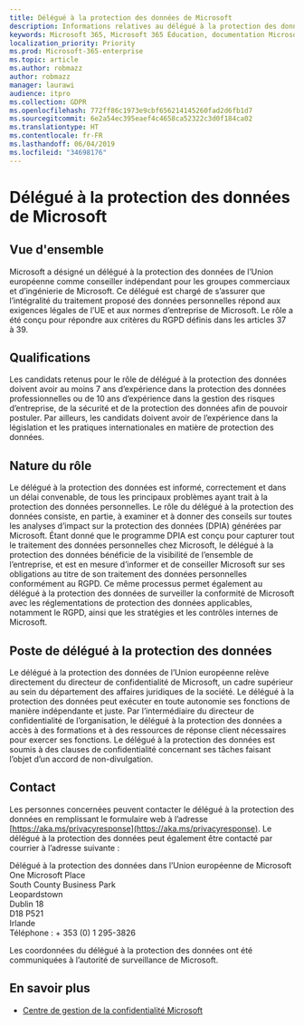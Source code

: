 ```yaml
---
title: Délégué à la protection des données de Microsoft
description: Informations relatives au délégué à la protection des données de Microsoft de l’Union européenne concernant le RGPD
keywords: Microsoft 365, Microsoft 365 Éducation, documentation Microsoft 365, RGPD
localization_priority: Priority
ms.prod: Microsoft-365-enterprise
ms.topic: article
ms.author: robmazz
author: robmazz
manager: laurawi
audience: itpro
ms.collection: GDPR
ms.openlocfilehash: 772ff86c1973e9cbf656214145260fad2d6fb1d7
ms.sourcegitcommit: 6e2a54ec395eaef4c4658ca52322c3d0f184ca02
ms.translationtype: HT
ms.contentlocale: fr-FR
ms.lasthandoff: 06/04/2019
ms.locfileid: "34698176"
---
```

# <a name="microsofts-data-protection-officer"></a>Délégué à la protection des données de Microsoft

## <a name="overview"></a>Vue d'ensemble

Microsoft a désigné un délégué à la protection des données de l’Union européenne comme conseiller indépendant pour les groupes commerciaux et d’ingénierie de Microsoft. Ce délégué est chargé de s’assurer que l’intégralité du traitement proposé des données personnelles répond aux exigences légales de l’UE et aux normes d’entreprise de Microsoft. Le rôle a été conçu pour répondre aux critères du RGPD définis dans les articles 37 à 39.

## <a name="qualifications"></a>Qualifications

Les candidats retenus pour le rôle de délégué à la protection des données doivent avoir au moins 7 ans d’expérience dans la protection des données professionnelles ou de 10 ans d’expérience dans la gestion des risques d’entreprise, de la sécurité et de la protection des données afin de pouvoir postuler. Par ailleurs, les candidats doivent avoir de l’expérience dans la législation et les pratiques internationales en matière de protection des données. 

## <a name="nature-of-the-role"></a>Nature du rôle

Le délégué à la protection des données est informé, correctement et dans un délai convenable, de tous les principaux problèmes ayant trait à la protection des données personnelles. Le rôle du délégué à la protection des données consiste, en partie, à examiner et à donner des conseils sur toutes les analyses d’impact sur la protection des données (DPIA) générées par Microsoft. Étant donné que le programme DPIA est conçu pour capturer tout le traitement des données personnelles chez Microsoft, le délégué à la protection des données bénéficie de la visibilité de l’ensemble de l’entreprise, et est en mesure d’informer et de conseiller Microsoft sur ses obligations au titre de son traitement des données personnelles conformément au RGPD. Ce même processus permet également au délégué à la protection des données de surveiller la conformité de Microsoft avec les réglementations de protection des données applicables, notamment le RGPD, ainsi que les stratégies et les contrôles internes de Microsoft. 

## <a name="position-of-the-data-protection-officer"></a>Poste de délégué à la protection des données

Le délégué à la protection des données de l’Union européenne relève directement du directeur de confidentialité de Microsoft, un cadre supérieur au sein du département des affaires juridiques de la société. Le délégué à la protection des données peut exécuter en toute autonomie ses fonctions de manière indépendante et juste. Par l’intermédiaire du directeur de confidentialité de l’organisation, le délégué à la protection des données a accès à des formations et à des ressources de réponse client nécessaires pour exercer ses fonctions. Le délégué à la protection des données est soumis à des clauses de confidentialité concernant ses tâches faisant l’objet d’un accord de non-divulgation.  

## <a name="contact"></a>Contact

Les personnes concernées peuvent contacter le délégué à la protection des données en remplissant le formulaire web à l’adresse [https://aka.ms/privacyresponse](https://aka.ms/privacyresponse). Le délégué à la protection des données peut également être contacté par courrier à l’adresse suivante :

Délégué à la protection des données dans l’Union européenne de Microsoft<br>
One Microsoft Place<br>
South County Business Park<br>
Leopardstown<br>
Dublin 18<br>
D18 P521<br>
Irlande<br>
Téléphone : + 353 (0) 1 295-3826<br>

Les coordonnées du délégué à la protection des données ont été communiquées à l’autorité de surveillance de Microsoft.

## <a name="learn-more"></a>En savoir plus

- [Centre de gestion de la confidentialité Microsoft](https://www.microsoft.com/TrustCenter/Privacy/gdpr/default.aspx)